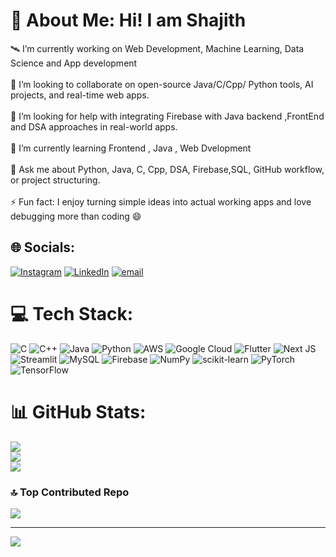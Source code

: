 # 💫 About Me: Hi! I am Shajith
🛰️ I’m currently working on Web Development, Machine Learning, Data Science and App development<br><br>🤝 I’m looking to collaborate on open-source Java/C/Cpp/ Python tools, AI projects, and real-time web apps.<br><br>🧠 I’m looking for help with integrating Firebase with Java backend ,FrontEnd and DSA approaches in real-world apps.<br><br>🌱 I’m currently learning Frontend , Java , Web Dvelopment<br><br>💬 Ask me about Python, Java, C, Cpp, DSA, Firebase,SQL, GitHub workflow, or project structuring.<br><br>⚡ Fun fact: I enjoy turning simple ideas into actual working apps and love debugging more than coding 😄


## 🌐 Socials:
[![Instagram](https://img.shields.io/badge/Instagram-%23E4405F.svg?logo=Instagram&logoColor=white)](https://instagram.com/shajith_mds_) [![LinkedIn](https://img.shields.io/badge/LinkedIn-%230077B5.svg?logo=linkedin&logoColor=white)](https://linkedin.com/in/https://www.linkedin.com/in/shajith-a-32aaa6287/) [![email](https://img.shields.io/badge/Email-D14836?logo=gmail&logoColor=white)](mailto:shajithprof@gmail.com) 

# 💻 Tech Stack:
![C](https://img.shields.io/badge/c-%2300599C.svg?style=flat&logo=c&logoColor=white) ![C++](https://img.shields.io/badge/c++-%2300599C.svg?style=flat&logo=c%2B%2B&logoColor=white) ![Java](https://img.shields.io/badge/java-%23ED8B00.svg?style=flat&logo=openjdk&logoColor=white) ![Python](https://img.shields.io/badge/python-3670A0?style=flat&logo=python&logoColor=ffdd54) ![AWS](https://img.shields.io/badge/AWS-%23FF9900.svg?style=flat&logo=amazon-aws&logoColor=white) ![Google Cloud](https://img.shields.io/badge/GoogleCloud-%234285F4.svg?style=flat&logo=google-cloud&logoColor=white) ![Flutter](https://img.shields.io/badge/Flutter-%2302569B.svg?style=flat&logo=Flutter&logoColor=white) ![Next JS](https://img.shields.io/badge/Next-black?style=flat&logo=next.js&logoColor=white) ![Streamlit](https://img.shields.io/badge/Streamlit-%23FE4B4B.svg?style=flat&logo=streamlit&logoColor=white) ![MySQL](https://img.shields.io/badge/mysql-4479A1.svg?style=flat&logo=mysql&logoColor=white) ![Firebase](https://img.shields.io/badge/firebase-a08021?style=flat&logo=firebase&logoColor=ffcd34) ![NumPy](https://img.shields.io/badge/numpy-%23013243.svg?style=flat&logo=numpy&logoColor=white) ![scikit-learn](https://img.shields.io/badge/scikit--learn-%23F7931E.svg?style=flat&logo=scikit-learn&logoColor=white) ![PyTorch](https://img.shields.io/badge/PyTorch-%23EE4C2C.svg?style=flat&logo=PyTorch&logoColor=white) ![TensorFlow](https://img.shields.io/badge/TensorFlow-%23FF6F00.svg?style=flat&logo=TensorFlow&logoColor=white)
# 📊 GitHub Stats:
![](https://github-readme-stats.vercel.app/api?username=Mohammed-Shajith&theme=dark&hide_border=true&include_all_commits=false&count_private=false)<br/>
![](https://nirzak-streak-stats.vercel.app/?user=Mohammed-Shajith&theme=dark&hide_border=true)<br/>
![](https://github-readme-stats.vercel.app/api/top-langs/?username=Mohammed-Shajith&theme=dark&hide_border=true&include_all_commits=false&count_private=false&layout=compact)

### 🔝 Top Contributed Repo
![](https://github-contributor-stats.vercel.app/api?username=Mohammed-Shajith&limit=5&theme=dark&combine_all_yearly_contributions=true)

---
[![](https://visitcount.itsvg.in/api?id=Mohammed-Shajith&icon=0&color=0)](https://visitcount.itsvg.in)
